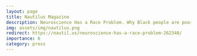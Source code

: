```yaml
---
layout: page
title: Nautilus Magazine
description: Neuroscience Has a Race Problem. Why Black people are poorly represented in neuroimaging studies—and how science can do better.
img: assets/img/nautilus.png
redirect: https://nautil.us/neuroscience-has-a-race-problem-262340/
importance: 6
category: press
---
```





